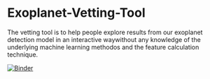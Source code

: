 # Exoplanet-Vetting-Tool

The vetting tool is to help people explore results from our exoplanet detection model in an interactive waywithout any knowledge of the underlying machine learning methodos and the feature calculation technique.

[![Binder](https://mybinder.org/badge_logo.svg)](https://mybinder.org/v2/gh/abhmalik/Exoplanet-Vetting-Tool/master?filepath=https%3A%2F%2Fgithub.com%2Fabhmalik%2FExoplanet-Vetting-Tool%2Fblob%2Fmaster%2FVetting-Tool.ipynb)
